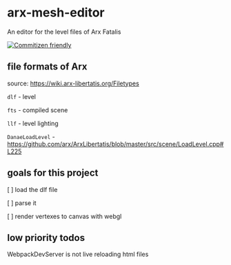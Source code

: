 # arx-mesh-editor

An editor for the level files of Arx Fatalis

[![Commitizen friendly](https://img.shields.io/badge/commitizen-friendly-brightgreen.svg)](http://commitizen.github.io/cz-cli/)

## file formats of Arx

source: https://wiki.arx-libertatis.org/Filetypes

`dlf` - level

`fts` - compiled scene

`llf` - level lighting

`DanaeLoadLevel` - https://github.com/arx/ArxLibertatis/blob/master/src/scene/LoadLevel.cpp#L225

## goals for this project

[ ] load the dlf file

[ ] parse it

[ ] render vertexes to canvas with webgl

## low priority todos

WebpackDevServer is not live reloading html files
